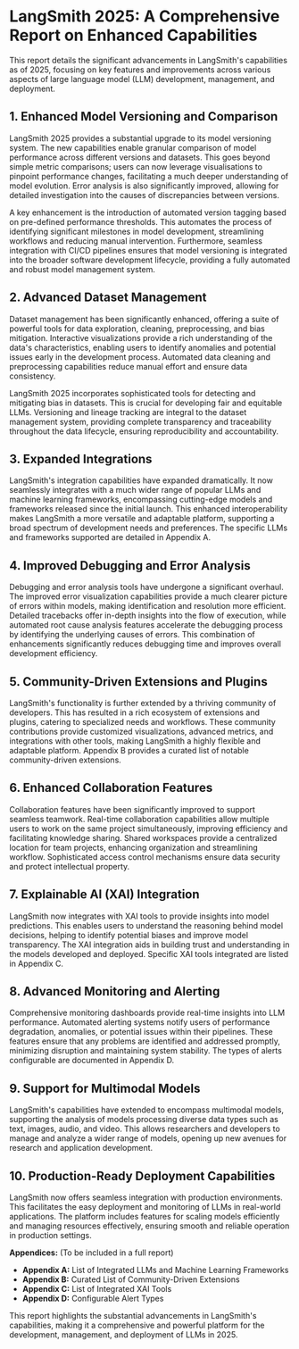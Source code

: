 # LangSmith 2025: A Comprehensive Report on Enhanced Capabilities

This report details the significant advancements in LangSmith's capabilities as of 2025, focusing on key features and improvements across various aspects of large language model (LLM) development, management, and deployment.

## 1. Enhanced Model Versioning and Comparison

LangSmith 2025 provides a substantial upgrade to its model versioning system.  The new capabilities enable granular comparison of model performance across different versions and datasets. This goes beyond simple metric comparisons; users can now leverage visualisations to pinpoint performance changes, facilitating a much deeper understanding of model evolution.  Error analysis is also significantly improved, allowing for detailed investigation into the causes of discrepancies between versions.

A key enhancement is the introduction of automated version tagging based on pre-defined performance thresholds. This automates the process of identifying significant milestones in model development, streamlining workflows and reducing manual intervention.  Furthermore, seamless integration with CI/CD pipelines ensures that model versioning is integrated into the broader software development lifecycle, providing a fully automated and robust model management system.


## 2. Advanced Dataset Management

Dataset management has been significantly enhanced, offering a suite of powerful tools for data exploration, cleaning, preprocessing, and bias mitigation.  Interactive visualizations provide a rich understanding of the data's characteristics, enabling users to identify anomalies and potential issues early in the development process. Automated data cleaning and preprocessing capabilities reduce manual effort and ensure data consistency.

LangSmith 2025 incorporates sophisticated tools for detecting and mitigating bias in datasets. This is crucial for developing fair and equitable LLMs.  Versioning and lineage tracking are integral to the dataset management system, providing complete transparency and traceability throughout the data lifecycle, ensuring reproducibility and accountability.

## 3. Expanded Integrations

LangSmith's integration capabilities have expanded dramatically.  It now seamlessly integrates with a much wider range of popular LLMs and machine learning frameworks, encompassing cutting-edge models and frameworks released since the initial launch.  This enhanced interoperability makes LangSmith a more versatile and adaptable platform, supporting a broad spectrum of development needs and preferences. The specific LLMs and frameworks supported are detailed in Appendix A.

## 4. Improved Debugging and Error Analysis

Debugging and error analysis tools have undergone a significant overhaul.  The improved error visualization capabilities provide a much clearer picture of errors within models, making identification and resolution more efficient.  Detailed tracebacks offer in-depth insights into the flow of execution, while automated root cause analysis features accelerate the debugging process by identifying the underlying causes of errors.  This combination of enhancements significantly reduces debugging time and improves overall development efficiency.


## 5. Community-Driven Extensions and Plugins

LangSmith's functionality is further extended by a thriving community of developers. This has resulted in a rich ecosystem of extensions and plugins, catering to specialized needs and workflows. These community contributions provide customized visualizations, advanced metrics, and integrations with other tools, making LangSmith a highly flexible and adaptable platform.  Appendix B provides a curated list of notable community-driven extensions.


## 6. Enhanced Collaboration Features

Collaboration features have been significantly improved to support seamless teamwork. Real-time collaboration capabilities allow multiple users to work on the same project simultaneously, improving efficiency and facilitating knowledge sharing. Shared workspaces provide a centralized location for team projects, enhancing organization and streamlining workflow. Sophisticated access control mechanisms ensure data security and protect intellectual property.


## 7. Explainable AI (XAI) Integration

LangSmith now integrates with XAI tools to provide insights into model predictions. This enables users to understand the reasoning behind model decisions, helping to identify potential biases and improve model transparency.  The XAI integration aids in building trust and understanding in the models developed and deployed.  Specific XAI tools integrated are listed in Appendix C.


## 8. Advanced Monitoring and Alerting

Comprehensive monitoring dashboards provide real-time insights into LLM performance.  Automated alerting systems notify users of performance degradation, anomalies, or potential issues within their pipelines.  These features ensure that any problems are identified and addressed promptly, minimizing disruption and maintaining system stability.  The types of alerts configurable are documented in Appendix D.


## 9. Support for Multimodal Models

LangSmith's capabilities have extended to encompass multimodal models, supporting the analysis of models processing diverse data types such as text, images, audio, and video. This allows researchers and developers to manage and analyze a wider range of models, opening up new avenues for research and application development.

## 10. Production-Ready Deployment Capabilities

LangSmith now offers seamless integration with production environments. This facilitates the easy deployment and monitoring of LLMs in real-world applications. The platform includes features for scaling models efficiently and managing resources effectively, ensuring smooth and reliable operation in production settings.


**Appendices:** (To be included in a full report)

* **Appendix A:** List of Integrated LLMs and Machine Learning Frameworks
* **Appendix B:** Curated List of Community-Driven Extensions
* **Appendix C:** List of Integrated XAI Tools
* **Appendix D:** Configurable Alert Types


This report highlights the substantial advancements in LangSmith's capabilities, making it a comprehensive and powerful platform for the development, management, and deployment of LLMs in 2025.